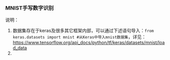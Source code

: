 ### MNIST手写数字识别

说明：
1. 数据集存在于keras及很多其它框架内部，可以通过下述语句导入：```from keras.datasets import mnist #从Keras中导入mnist数据集```，详见：https://www.tensorflow.org/api_docs/python/tf/keras/datasets/mnist/load_data
2. 